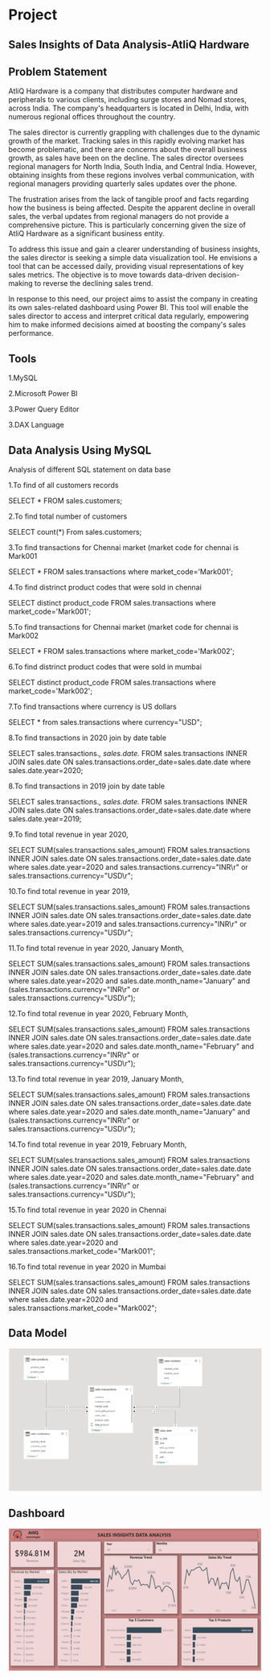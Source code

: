 
# Project 
## Sales Insights of Data Analysis-AtliQ Hardware




## Problem Statement

AtliQ Hardware is a company that distributes computer hardware and peripherals to various clients, including surge stores and Nomad stores, across India. The company's headquarters is located in Delhi, India, with numerous regional offices throughout the country.

The sales director is currently grappling with challenges due to the dynamic growth of the market. Tracking sales in this rapidly evolving market has become problematic, and there are concerns about the overall business growth, as sales have been on the decline. The sales director oversees regional managers for North India, South India, and Central India. However, obtaining insights from these regions involves verbal communication, with regional managers providing quarterly sales updates over the phone.

The frustration arises from the lack of tangible proof and facts regarding how the business is being affected. Despite the apparent decline in overall sales, the verbal updates from regional managers do not provide a comprehensive picture. This is particularly concerning given the size of AtliQ Hardware as a significant business entity.

To address this issue and gain a clearer understanding of business insights, the sales director is seeking a simple data visualization tool. He envisions a tool that can be accessed daily, providing visual representations of key sales metrics. The objective is to move towards data-driven decision-making to reverse the declining sales trend.

In response to this need, our project aims to assist the company in creating its own sales-related dashboard using Power BI. This tool will enable the sales director to access and interpret critical data regularly, empowering him to make informed decisions aimed at boosting the company's sales performance.
## Tools

1.MySQL

2.Microsoft Power BI

3.Power Query Editor

3.DAX Language
## Data Analysis Using MySQL

Analysis of different SQL statement on data base

1.To find of all customers records

SELECT * FROM sales.customers;

2.To find total number of customers

SELECT count(*) From sales.customers;

3.To find transactions for Chennai market (market code for chennai is Mark001

SELECT * FROM sales.transactions where market_code='Mark001';

4.To find distrinct product codes that were sold in chennai

SELECT distinct product_code FROM sales.transactions where market_code='Mark001';

5.To find transactions for Chennai market (market code for chennai is Mark002

SELECT * FROM sales.transactions where market_code='Mark002';

6.To find distrinct product codes that were sold in mumbai

SELECT distinct product_code FROM sales.transactions where market_code='Mark002';

7.To find transactions where currency is US dollars

SELECT * from sales.transactions where currency="USD";

8.To find transactions in 2020 join by date table

SELECT sales.transactions.*, sales.date.* FROM sales.transactions INNER JOIN sales.date ON sales.transactions.order_date=sales.date.date where sales.date.year=2020;

8.To find transactions in 2019 join by date table

SELECT sales.transactions.*, sales.date.* FROM sales.transactions INNER JOIN sales.date ON sales.transactions.order_date=sales.date.date where sales.date.year=2019;

9.To find total revenue in year 2020,

SELECT SUM(sales.transactions.sales_amount) FROM sales.transactions INNER JOIN sales.date ON sales.transactions.order_date=sales.date.date where sales.date.year=2020 and sales.transactions.currency="INR\r" or sales.transactions.currency="USD\r";

10.To find total revenue in year 2019,

SELECT SUM(sales.transactions.sales_amount) FROM sales.transactions INNER JOIN sales.date ON sales.transactions.order_date=sales.date.date where sales.date.year=2019 and sales.transactions.currency="INR\r" or sales.transactions.currency="USD\r";

11.To find total revenue in year 2020, January Month,

SELECT SUM(sales.transactions.sales_amount) FROM sales.transactions INNER JOIN sales.date ON sales.transactions.order_date=sales.date.date where sales.date.year=2020 and sales.date.month_name="January" and (sales.transactions.currency="INR\r" or sales.transactions.currency="USD\r");

12.To find total revenue in year 2020, February Month,

SELECT SUM(sales.transactions.sales_amount) FROM sales.transactions INNER JOIN sales.date ON sales.transactions.order_date=sales.date.date where sales.date.year=2020 and sales.date.month_name="February" and (sales.transactions.currency="INR\r" or sales.transactions.currency="USD\r");

13.To find total revenue in year 2019, January Month,

SELECT SUM(sales.transactions.sales_amount) FROM sales.transactions INNER JOIN sales.date ON sales.transactions.order_date=sales.date.date where sales.date.year=2020 and sales.date.month_name="January" and (sales.transactions.currency="INR\r" or sales.transactions.currency="USD\r");

14.To find total revenue in year 2019, February Month,

SELECT SUM(sales.transactions.sales_amount) FROM sales.transactions INNER JOIN sales.date ON sales.transactions.order_date=sales.date.date where sales.date.year=2020 and sales.date.month_name="February" and (sales.transactions.currency="INR\r" or sales.transactions.currency="USD\r");

15.To find total revenue in year 2020 in Chennai

SELECT SUM(sales.transactions.sales_amount) FROM sales.transactions INNER JOIN sales.date ON sales.transactions.order_date=sales.date.date where sales.date.year=2020 and sales.transactions.market_code="Mark001";

16.To find total revenue in year 2020 in Mumbai

SELECT SUM(sales.transactions.sales_amount) FROM sales.transactions INNER JOIN sales.date ON sales.transactions.order_date=sales.date.date where sales.date.year=2020 and sales.transactions.market_code="Mark002";
## Data Model

![Data Model](https://github.com/JBPANDYA/AtliQ-sales-insights/blob/main/DataModel%20(2).png)

## Dashboard

![Dashboard](https://github.com/JBPANDYA/AtliQ-sales-insights/blob/main/Atliq%20Dashboard.png)
